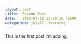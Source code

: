 ```yaml
---
layout: post
title:  Second Post
date:   2016-04-18 12:28:18 -0600
categories: jekyll, learning
---
```

This is the first post I'm adding.
